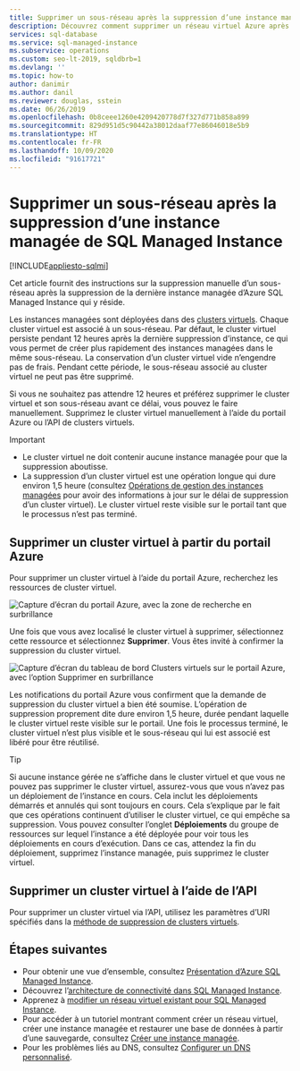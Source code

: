 ```yaml
---
title: Supprimer un sous-réseau après la suppression d’une instance managée de SQL Managed Instance
description: Découvrez comment supprimer un réseau virtuel Azure après la suppression d’une instance managée d’Azure SQL Managed Instance.
services: sql-database
ms.service: sql-managed-instance
ms.subservice: operations
ms.custom: seo-lt-2019, sqldbrb=1
ms.devlang: ''
ms.topic: how-to
author: danimir
ms.author: danil
ms.reviewer: douglas, sstein
ms.date: 06/26/2019
ms.openlocfilehash: 0b8ceee1260e4209420778d7f327d771b858a899
ms.sourcegitcommit: 829d951d5c90442a38012daaf77e86046018e5b9
ms.translationtype: HT
ms.contentlocale: fr-FR
ms.lasthandoff: 10/09/2020
ms.locfileid: "91617721"
---
```

# <a name="delete-a-subnet-after-deleting-a-managed-instance-of-sql-managed-instance"></a>Supprimer un sous-réseau après la suppression d’une instance managée de SQL Managed Instance
[!INCLUDE[appliesto-sqlmi](../includes/appliesto-sqlmi.md)]

Cet article fournit des instructions sur la suppression manuelle d’un sous-réseau après la suppression de la dernière instance managée d’Azure SQL Managed Instance qui y réside.

Les instances managées sont déployées dans des [clusters virtuels](connectivity-architecture-overview.md#virtual-cluster-connectivity-architecture). Chaque cluster virtuel est associé à un sous-réseau. Par défaut, le cluster virtuel persiste pendant 12 heures après la dernière suppression d’instance, ce qui vous permet de créer plus rapidement des instances managées dans le même sous-réseau. La conservation d’un cluster virtuel vide n’engendre pas de frais. Pendant cette période, le sous-réseau associé au cluster virtuel ne peut pas être supprimé.

Si vous ne souhaitez pas attendre 12 heures et préférez supprimer le cluster virtuel et son sous-réseau avant ce délai, vous pouvez le faire manuellement. Supprimez le cluster virtuel manuellement à l’aide du portail Azure ou l’API de clusters virtuels.

> [!IMPORTANT]
> - Le cluster virtuel ne doit contenir aucune instance managée pour que la suppression aboutisse. 
> - La suppression d’un cluster virtuel est une opération longue qui dure environ 1,5 heure (consultez [Opérations de gestion des instances managées](https://docs.microsoft.com/azure/sql-database/sql-database-managed-instance#managed-instance-management-operations) pour avoir des informations à jour sur le délai de suppression d’un cluster virtuel). Le cluster virtuel reste visible sur le portail tant que le processus n’est pas terminé.

## <a name="delete-a-virtual-cluster-from-the-azure-portal"></a>Supprimer un cluster virtuel à partir du portail Azure

Pour supprimer un cluster virtuel à l’aide du portail Azure, recherchez les ressources de cluster virtuel.

![Capture d’écran du portail Azure, avec la zone de recherche en surbrillance](./media/virtual-cluster-delete/virtual-clusters-search.png)

Une fois que vous avez localisé le cluster virtuel à supprimer, sélectionnez cette ressource et sélectionnez **Supprimer**. Vous êtes invité à confirmer la suppression du cluster virtuel.

![Capture d’écran du tableau de bord Clusters virtuels sur le portail Azure, avec l’option Supprimer en surbrillance](./media/virtual-cluster-delete/virtual-clusters-delete.png)

Les notifications du portail Azure vous confirment que la demande de suppression du cluster virtuel a bien été soumise. L’opération de suppression proprement dite dure environ 1,5 heure, durée pendant laquelle le cluster virtuel reste visible sur le portail. Une fois le processus terminé, le cluster virtuel n’est plus visible et le sous-réseau qui lui est associé est libéré pour être réutilisé.

> [!TIP]
> Si aucune instance gérée ne s’affiche dans le cluster virtuel et que vous ne pouvez pas supprimer le cluster virtuel, assurez-vous que vous n’avez pas un déploiement de l’instance en cours. Cela inclut les déploiements démarrés et annulés qui sont toujours en cours. Cela s’explique par le fait que ces opérations continuent d’utiliser le cluster virtuel, ce qui empêche sa suppression. Vous pouvez consulter l’onglet **Déploiements** du groupe de ressources sur lequel l’instance a été déployée pour voir tous les déploiements en cours d’exécution. Dans ce cas, attendez la fin du déploiement, supprimez l’instance managée, puis supprimez le cluster virtuel.

## <a name="delete-a-virtual-cluster-by-using-the-api"></a>Supprimer un cluster virtuel à l’aide de l’API

Pour supprimer un cluster virtuel via l’API, utilisez les paramètres d’URI spécifiés dans la [méthode de suppression de clusters virtuels](https://docs.microsoft.com/rest/api/sql/virtualclusters/delete).

## <a name="next-steps"></a>Étapes suivantes

- Pour obtenir une vue d’ensemble, consultez [Présentation d’Azure SQL Managed Instance](sql-managed-instance-paas-overview.md).
- Découvrez l’[architecture de connectivité dans SQL Managed Instance](connectivity-architecture-overview.md).
- Apprenez à [modifier un réseau virtuel existant pour SQL Managed Instance](vnet-existing-add-subnet.md).
- Pour accéder à un tutoriel montrant comment créer un réseau virtuel, créer une instance managée et restaurer une base de données à partir d’une sauvegarde, consultez [Créer une instance managée](instance-create-quickstart.md).
- Pour les problèmes liés au DNS, consultez [Configurer un DNS personnalisé](custom-dns-configure.md).
